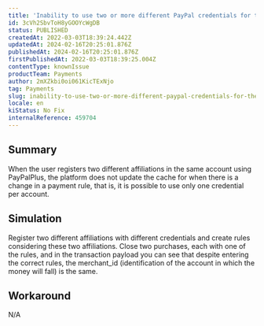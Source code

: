 ```yaml
---
title: 'Inability to use two or more different PayPal credentials for the same account.'
id: 3cVh2SbvToH8yGOOYcWgDB
status: PUBLISHED
createdAt: 2022-03-03T18:39:24.442Z
updatedAt: 2024-02-16T20:25:01.876Z
publishedAt: 2024-02-16T20:25:01.876Z
firstPublishedAt: 2022-03-03T18:39:25.004Z
contentType: knownIssue
productTeam: Payments
author: 2mXZkbi0oi061KicTExNjo
tag: Payments
slug: inability-to-use-two-or-more-different-paypal-credentials-for-the-same-account
locale: en
kiStatus: No Fix
internalReference: 459704
---
```


## Summary


When the user registers two different affiliations in the same account using PayPalPlus, the platform does not update the cache for when there is a change in a payment rule, that is, it is possible to use only one credential per account.


##

## Simulation


Register two different affiliations with different credentials and create rules considering these two affiliations.
Close two purchases, each with one of the rules, and in the transaction payload you can see that despite entering the correct rules, the merchant_id (identification of the account in which the money will fall) is the same.


##

## Workaround


N/A






